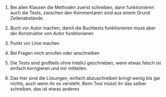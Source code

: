 1. Bei allen Klassen die Methoden zuerst schreiben, dann funktionieren auch die Tests, zwischen den Kommentaren sind
aus einem Grund Zeilenabstände.

2. Buch vor Autor machen, damit die Buchtests funktionieren muss aber der Konstruktor von Autor funktionieren
3. Punkt vor Linie machen

4. Bei Fragen mich anrufen oder anschreiben

5. Die Tests sind großteils ohne IntelliJ geschrieben, wenn etwas falsch ist einfach korrigieren und mir mitteilen.
6. Das hier sind die Lösungen, einfach abzuschreiben bringt wenig bis gar nichts, auch wenn ihr es versteht. Beim Test müsst ihr das selber schreiben, das ist etwas anderes
